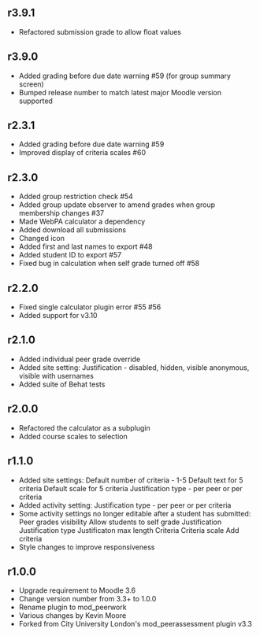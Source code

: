 r3.9.1
------
- Refactored submission grade to allow float values

r3.9.0
------
- Added grading before due date warning #59 (for group summary screen)
- Bumped release number to match latest major Moodle version supported

r2.3.1
------

- Added grading before due date warning #59
- Improved display of criteria scales #60

r2.3.0
------

- Added group restriction check #54
- Added group update observer to amend grades when group membership changes #37
- Made WebPA calculator a dependency
- Added download all submissions
- Changed icon
- Added first and last names to export #48
- Added student ID to export #57
- Fixed bug in calculation when self grade turned off #58

r2.2.0
------

- Fixed single calculator plugin error #55 #56
- Added support for v3.10

r2.1.0
------

- Added individual peer grade override
- Added site setting:
	Justification - disabled, hidden, visible anonymous, visible with usernames
- Added suite of Behat tests

r2.0.0
------

- Refactored the calculator as a subplugin
- Added course scales to selection

r1.1.0
------

- Added site settings:
	Default number of criteria - 1-5
	Default text for 5 criteria
	Default scale for 5 criteria
	Justification type - per peer or per criteria
- Added activity setting:
	Justification type - per peer or per criteria
- Some activity settings no longer editable after a student has submitted:
	Peer grades visibility
	Allow students to self grade
	Justification
	Justification type
	Justificaton max length
	Criteria
	Criteria scale
	Add criteria
- Style changes to improve responsiveness

r1.0.0
------

- Upgrade requirement to Moodle 3.6
- Change version number from 3.3+ to 1.0.0
- Rename plugin to mod_peerwork
- Various changes by Kevin Moore
- Forked from City University London's mod_peerassessment plugin v3.3
